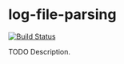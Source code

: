 # log-file-parsing

[![Build Status](https://travis-ci.org/githubuser/log-file-parsing.png)](https://travis-ci.org/githubuser/log-file-parsing)

TODO Description.
